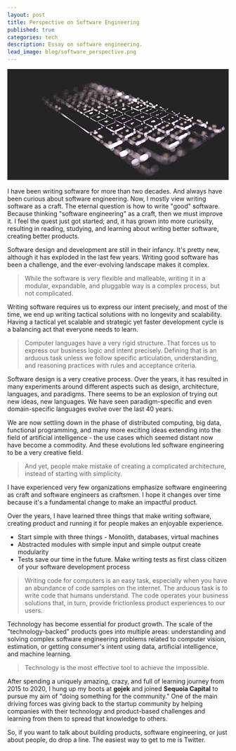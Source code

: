 ```yaml
---
layout: post
title: Perspective on Software Engineering
published: true
categories: tech
description: Essay on software engineering.
lead_image: blog/software_perspective.png
---
```


<p><img src="/assets/images/blog/software_perspective.png" alt="Software generation" class="responsive" /></p>

I have been writing software for more than two decades. And always have been curious about software engineering. 
Now, I mostly view writing software as a craft. The eternal question is how to write "good" software. 
Because thinking "software engineering" as a craft, then we must improve it. I feel the quest just got started; 
and, it has grown into more curiosity, resulting in reading, studying, and learning about writing better software, creating better products.

Software design and development are still in their infancy. It's pretty new, although it has exploded in the last few years. 
Writing good software has been a challenge, and the ever-evolving landscape makes it complex. 

> While the software is very flexible and malleable, writing it in a modular, expandable, and pluggable way is a complex process, but not complicated.

Writing software requires us to express our intent precisely, and most of the time, we end up writing tactical solutions with no longevity and scalability. 
Having a tactical yet scalable and strategic yet faster development cycle is a balancing act that everyone needs to learn.

> Computer languages have a very rigid structure. That forces us to express our business logic and intent precisely. Defining that is an arduous task unless we follow specific articulation, understanding, and reasoning practices with rules and acceptance criteria.

Software design is a very creative process. Over the years, it has resulted in many experiments around different aspects such as 
design, architecture, languages, and paradigms. There seems to be an explosion of trying out new ideas, new languages. We have 
seen paradigm-specific and even domain-specific languages evolve over the last 40 years.

We are now settling down in the phase of distributed computing, big data, functional programming, and many more exciting 
ideas extending into the field of artificial intelligence - the use cases which seemed distant now have become a commodity. 
And these evolutions led software engineering to be a very creative field.

> And yet, people make mistake of creating a complicated architecture, instead of starting with simplicity.

I have experienced very few organizations emphasize software engineering as craft and software engineers as craftsmen. 
I hope it changes over time because it's a fundamental change to make an impactful product.

Over the years, I have learned three things that make writing software, creating product and running it for people makes an enjoyable
experience. 

* Start simple with three things - Monolith, databases, virtual machines
* Abstracted modules with simple input and simple output create modularity
* Tests save our time in the future. Make writing tests as first class citizen of your software development process

> Writing code for computers is an easy task, especially when you have an abundance of code samples on the internet. The arduous task is to write code that humans understand. The code operates your business solutions that, in turn, provide frictionless product experiences to our users.

Technology has become essential for product growth. The scale of the "technology-backed" products goes into multiple areas: 
understanding and solving complex software engineering problems related to computer vision, 
estimation, or getting consumer's intent using data, artificial intelligence, and machine learning.

> Technology is the most effective tool to achieve the impossible.

After spending a uniquely amazing, crazy, and full of learning journey from 2015 to 2020, I hung up my boots at **gojek** and 
joined **Sequoia Capital** to pursue my aim of "doing something for the community." 
One of the main driving forces was giving back to the startup community by helping companies with their technology and product-based challenges and learning from them to spread that knowledge to others.

So, if you want to talk about building products, software engineering, or just about people, do drop a line. The easiest way to get to me is Twitter.


